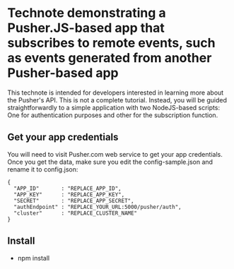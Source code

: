 # Technote demonstrating a Pusher.JS-based app that subscribes to remote events, such as events generated from another Pusher-based app

This technote is intended for developers interested in learning more about the Pusher's API. This is not a complete tutorial. Instead, you will be guided straightforwardly to a simple application with two NodeJS-based scripts: One for authentication purposes and other for the subscription function.

## Get your app credentials

You will need to visit Pusher.com web service to get your app credentials. Once you get the data, make sure you edit the config-sample.json and rename it to config.json:

```
{
  "APP_ID"       : "REPLACE_APP_ID",
  "APP_KEY"      : "REPLACE_APP_KEY",
  "SECRET"       : "REPLACE_APP_SECRET",
  "authEndpoint" : "REPLACE_YOUR_URL:5000/pusher/auth",
  "cluster"      : "REPLACE_CLUSTER_NAME"
}
```

## Install

* npm install
